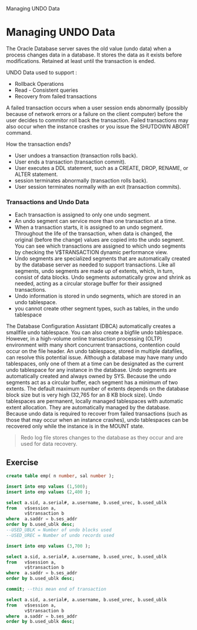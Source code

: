 Managing UNDO Data

# Managing UNDO Data

The Oracle Database server saves the old value (undo data) when a process changes data in a database.
It stores the data as it exists before modifications.
Retained at least until the transaction is ended. 

UNDO Data used to support :
- Rollback Operations
- Read - Consistent queries
- Recovery from failed transactions

A failed transaction occurs when a user session ends abnormally (possibly because of network errors or a
failure on the client computer) before the user decides to commitor roll back the transaction.
Failed transactions may also occur when the instance crashes or you issue the SHUTDOWN ABORT
command.


How the transaction ends?
- User undoes a transaction (transaction rolls back).
- User ends a transaction (transaction commit).
- User executes a DDL statement, such as a CREATE, DROP, RENAME, or ALTER statement.
-  session terminates abnormally (transaction rolls back).
-  User session terminates normally with an exit (transaction commits).

### Transactions and Undo Data

- Each transaction is assigned to only one undo segment.
- An undo segment can service more than one transaction at a time.
-  When a transaction starts, it is assigned to an undo segment. Throughout the life of the transaction, when data is changed, the original (before the change) values are copied into the undo segment. You can see which transactions are assigned to which undo segments by checking the V$TRANSACTION dynamic performance view.
-  Undo segments are specialized segments that are automatically created by the database server as needed to support transactions. Like all segments, undo segments are made up of extents, which, in turn, consist of data blocks. Undo segments automatically grow and shrink as needed, acting as a circular storage buffer for their assigned transactions.
-  Undo information is stored in undo segments, which are stored in an undo tablespace.
-  you cannot create other segment types, such as tables, in the undo tablespace

The Database Configuration Assistant (DBCA) automatically creates a smallfile undo tablespace. You can also create a bigfile undo tablespace. However, in a high-volume online transaction processing (OLTP) environment with many
 short concurrent transactions, contention could occur on the file header. An undo tablespace, stored in multiple datafiles, can resolve this potential issue.
 Although a database may have many undo tablespaces, only one of them at a time can be designated as the current undo tablespace for any instance in the database.
 Undo segments are automatically created and always owned by SYS. Because the undo segments act as a circular buffer, each segment has a minimum of two extents. The default maximum number of extents depends on the database block size but is very high (32,765 for an 8 KB block size).
 Undo tablespaces are permanent, locally managed tablespaces with automatic extent allocation. They are automatically managed by the database.
 Because undo data is required to recover from failed transactions (such as those that may occur when an instance crashes), undo tablespaces can be recovered only while the instance is in the MOUNT state.
 
 
> Redo log file stores changes to the database as they occur and are used for data recovery.


## Exercise

```sql
create table emp( n number, sal number );

insert into emp values (1,500);
insert into emp values (2,400 );

select a.sid, a.serial#, a.username, b.used_urec, b.used_ublk
from   v$session a,
       v$transaction b
where  a.saddr = b.ses_addr
order by b.used_ublk desc;
--USED_UBLK = Number of undo blocks used 
--USED_UREC = Number of undo records used

insert into emp values (3,700 );

select a.sid, a.serial#, a.username, b.used_urec, b.used_ublk
from   v$session a,
       v$transaction b
where  a.saddr = b.ses_addr
order by b.used_ublk desc;

commit; --this mean end of transaction

select a.sid, a.serial#, a.username, b.used_urec, b.used_ublk
from   v$session a,
       v$transaction b
where  a.saddr = b.ses_addr
order by b.used_ublk desc;
```
